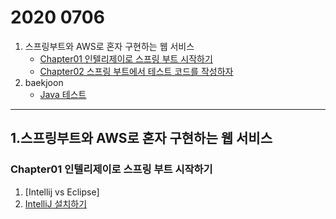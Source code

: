 # 2020 0706


1.	스프링부트와 AWS로 혼자 구현하는 웹 서비스
	*	[Chapter01 인텔리제이로 스프링 부트 시작하기](#Chapter01)
	*	[Chapter02 스프링 부트에서 테스트 코드를 작성하자](#Chapter02)
2.	baekjoon
	*	[Java 테스트](#JavaTest)

---

1.스프링부트와 AWS로 혼자 구현하는 웹 서비스
---------

### Chapter01 인텔리제이로 스프링 부트 시작하기

1. [Intellij vs Eclipse]
2. [IntelliJ 설치하기 ](https://www.jetbrains.com/ko-kr/idea/download/#section=windows)

